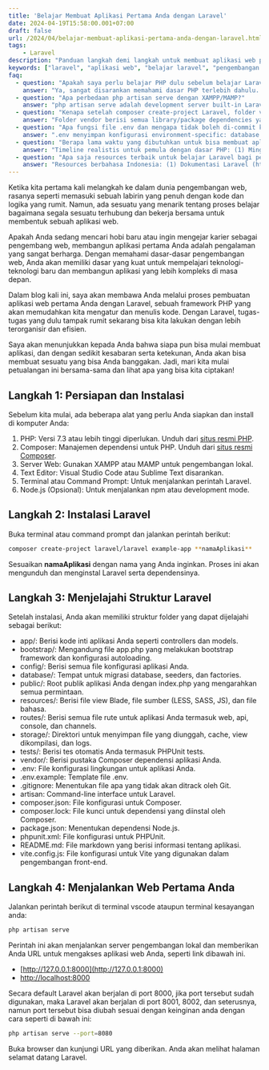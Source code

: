 ```yaml
---
title: 'Belajar Membuat Aplikasi Pertama Anda dengan Laravel'
date: 2024-04-19T15:58:00.001+07:00
draft: false
url: /2024/04/belajar-membuat-aplikasi-pertama-anda-dengan-laravel.html
tags:
    - Laravel
description: "Panduan langkah demi langkah untuk membuat aplikasi web pertama Anda menggunakan aplikasi Laravel. Cocok untuk pemula yang ingin belajar pengembangan web."
keywords: ["laravel", "aplikasi web", "belajar laravel", "pengembangan web", "tutorial laravel"]
faq:
  - question: "Apakah saya perlu belajar PHP dulu sebelum belajar Laravel?"
    answer: "Ya, sangat disarankan memahami dasar PHP terlebih dahulu. Laravel adalah framework PHP, jadi Anda perlu paham konsep PHP dasar: variabel, array, function, OOP (class, object, inheritance), namespace, dan composer. Minimal kuasai: (1) Sintaks PHP dasar--variable, loop, conditional. (2) Function dan array manipulation. (3) OOP basics--class, method, property, constructor. (4) Autoloading dan namespace. Tidak perlu expert PHP, cukup 2-3 minggu belajar PHP dasar sudah bisa mulai Laravel. Laravel justru akan mengajarkan PHP yang lebih baik dengan structure yang jelas. Alternatif: pelajari PHP sambil belajar Laravel--ketika Laravel pakai fitur PHP yang belum paham, pelajari konsep PHP-nya. Banyak pemula mulai Laravel dengan PHP minimal, lalu belajar PHP lebih dalam sambil praktik."
  - question: "Apa perbedaan php artisan serve dengan XAMPP/MAMP?"
    answer: "php artisan serve adalah development server built-in Laravel--cepat, simple, hanya untuk development. Jalankan: php artisan serve, akses di http://localhost:8000. Kelebihan: tidak perlu konfigurasi virtual host, bisa ganti port mudah (--port=8080), otomatis reload saat code berubah. Kekurangan: single-threaded (lambat untuk multiple request), tidak cocok untuk production, tidak support .htaccess. XAMPP/MAMP adalah full web server stack (Apache/Nginx + MySQL + PHP)--lebih mirip production environment. Kelebihan: support multiple projects dengan virtual host, bisa test .htaccess rules, support concurrent requests. Kekurangan: perlu konfigurasi virtual host, lebih berat. Rekomendasi: gunakan php artisan serve untuk development cepat, gunakan XAMPP/Laragon/Valet untuk testing yang lebih mendekati production atau multiple projects."
  - question: "Kenapa setelah composer create-project Laravel, folder vendor sangat besar?"
    answer: "Folder vendor berisi semua library/package dependencies yang Laravel butuhkan--normal ukurannya 50-150MB. Isi vendor: (1) Symfony components (routing, console, http foundation)--Laravel dibangun di atas Symfony. (2) Laravel framework core code. (3) PHPUnit untuk testing. (4) Development dependencies (debug tools). Ukuran besar karena Laravel modern framework dengan banyak fitur built-in. Cara mengecilkan: (1) Production install: composer install --no-dev menghapus dev dependencies, menghemat 20-30MB. (2) Optimize autoload: composer dump-autoload -o. (3) Jangan commit vendor/ ke git--gunakan .gitignore, tim lain jalankan composer install sendiri. (4) Clear cache composer: composer clear-cache. Normal size: development 100-150MB, production 70-100MB. Jangan hapus vendor/ manual--composer butuh untuk autoloading. Ini trade-off framework modern: ukuran besar tapi development jauh lebih cepat."
  - question: "Apa fungsi file .env dan mengapa tidak boleh di-commit ke Git?"
    answer: ".env menyimpan konfigurasi environment-specific: database credentials, API keys, APP_KEY, email settings. Setiap developer/server punya .env berbeda--local pakai MySQL localhost, production pakai RDS. Format: KEY=value, dibaca oleh Laravel via config(). Kenapa tidak boleh di-commit: (1) Security--APP_KEY, DB_PASSWORD, API secret keys tidak boleh di-share public. Jika di-commit, siapa pun bisa lihat kredensial. (2) Environment differences--.env local berbeda dengan production. (3) Git conflict--setiap developer edit .env beda-beda, akan conflict terus. Best practice: (1) Commit .env.example (template tanpa nilai sensitif). (2) Tambahkan .env ke .gitignore. (3) Setiap developer/server copy .env.example jadi .env, isi nilai masing-masing. (4) Production: set environment variable di server (tidak pakai .env file) atau gunakan secrets management. Jika tidak sengaja commit .env: (1) Revoke/ganti semua API keys. (2) Generate APP_KEY baru: php artisan key:generate. (3) Gunakan git filter-branch atau BFG Repo-Cleaner untuk hapus dari history."
  - question: "Berapa lama waktu yang dibutuhkan untuk bisa membuat aplikasi Laravel pertama?"
    answer: "Timeline realistis untuk pemula dengan dasar PHP: (1) Minggu 1-2: Belajar routing, controller, view Blade, passing data--bisa buat halaman static dengan dynamic data. (2) Minggu 3-4: Belajar Eloquent ORM, migration, CRUD operations--bisa buat aplikasi blog/todo list sederhana. (3) Minggu 5-6: Belajar validation, authentication, form requests--bisa buat aplikasi dengan login/register. (4) Minggu 7-8: Belajar relationships, query optimization, file upload--bisa buat aplikasi complete seperti e-commerce sederhana. Total: 2 bulan untuk aplikasi complete. Jika sudah paham PHP OOP: bisa 2-4 minggu. Jika pemula total (belum pernah coding): 3-6 bulan. Kunci sukses: (1) Praktik setiap hari 1-2 jam. (2) Buat project kecil: todo app, blog, contact form. (3) Jangan stuck di tutorial hell--tonton tutorial, langsung praktik. (4) Join komunitas Laravel Indonesia untuk tanya jawab. Jangan buru-buru--fokus pahami konsep, bukan hafal syntax."
  - question: "Apa saja resources terbaik untuk belajar Laravel bagi pemula Indonesia?"
    answer: "Resources berbahasa Indonesia: (1) Dokumentasi Laravel (https://laravel.com/docs)--ada Google Translate atau baca versi Inggris (paling lengkap). (2) Channel YouTube: Web Programming UNPAS (Pak Sandhika Galih), Parsinta, Nusendra, IDStack. (3) Platform belajar: BuildWithAngga, Sekolah Koding, Codepolitan. (4) Komunitas: Facebook Group Laravel Indonesia, Telegram Laravel Indonesia, Discord IDStack. (5) Blog: Medium tag Laravel Indonesia, Dev.to. Resources berbahasa Inggris (recommended): (1) Laracasts (laracasts.com)--best paid course, $15/bulan, ratusan video. (2) Laravel Daily (laraveldaily.com)--tips praktis. (3) Laravel News (laravel-news.com)--update terbaru. (4) GitHub Awesome Laravel--kumpulan resource. Roadmap belajar: (1) Tonton course basic Laravel (20-30 jam). (2) Buat 3-5 project kecil (todo, blog, contact). (3) Baca documentation saat stuck. (4) Join komunitas, tanya jika bingung. (5) Ikuti Laravel update (baca release notes). Jangan loncat-loncat tutorial--selesaikan satu course dulu sebelum mulai yang lain."
---
```


Ketika kita pertama kali melangkah ke dalam dunia pengembangan web, rasanya seperti memasuki sebuah labirin yang penuh dengan kode dan logika yang rumit. Namun, ada sesuatu yang menarik tentang proses belajar bagaimana segala sesuatu terhubung dan bekerja bersama untuk membentuk sebuah aplikasi web.

Apakah Anda sedang mencari hobi baru atau ingin mengejar karier sebagai pengembang web, membangun aplikasi pertama Anda adalah pengalaman yang sangat berharga. Dengan memahami dasar-dasar pengembangan web, Anda akan memiliki dasar yang kuat untuk mempelajari teknologi-teknologi baru dan membangun aplikasi yang lebih kompleks di masa depan.

Dalam blog kali ini, saya akan membawa Anda melalui proses pembuatan aplikasi web pertama Anda dengan Laravel, sebuah framework PHP yang akan memudahkan kita mengatur dan menulis kode. Dengan Laravel, tugas-tugas yang dulu tampak rumit sekarang bisa kita lakukan dengan lebih terorganisir dan efisien.

Saya akan menunjukkan kepada Anda bahwa siapa pun bisa mulai membuat aplikasi, dan dengan sedikit kesabaran serta ketekunan, Anda akan bisa membuat sesuatu yang bisa Anda banggakan. Jadi, mari kita mulai petualangan ini bersama-sama dan lihat apa yang bisa kita ciptakan!

Langkah 1: Persiapan dan Instalasi
----------------------------------

Sebelum kita mulai, ada beberapa alat yang perlu Anda siapkan dan install di komputer Anda:

1.  PHP: Versi 7.3 atau lebih tinggi diperlukan. Unduh dari [situs resmi PHP](https://www.php.net).
2.  Composer: Manajemen dependensi untuk PHP. Unduh dari [situs resmi Composer](https://getcomposer.org).
3.  Server Web: Gunakan XAMPP atau MAMP untuk pengembangan lokal.
4.  Text Editor: Visual Studio Code atau Sublime Text disarankan.
5.  Terminal atau Command Prompt: Untuk menjalankan perintah Laravel.
6.  Node.js (Opsional): Untuk menjalankan npm atau development mode.

Langkah 2: Instalasi Laravel
----------------------------

Buka terminal atau command prompt dan jalankan perintah berikut:

```bash
composer create-project laravel/laravel example-app **namaAplikasi**
```

Sesuaikan **namaAplikasi** dengan nama yang Anda inginkan. Proses ini akan mengunduh dan menginstal Laravel serta dependensinya.

Langkah 3: Menjelajahi Struktur Laravel
---------------------------------------

Setelah instalasi, Anda akan memiliki struktur folder yang dapat dijelajahi sebagai berikut:

*   app/: Berisi kode inti aplikasi Anda seperti controllers dan models.
*   bootstrap/: Mengandung file app.php yang melakukan bootstrap framework dan konfigurasi autoloading.
*   config/: Berisi semua file konfigurasi aplikasi Anda.
*   database/: Tempat untuk migrasi database, seeders, dan factories.
*   public/: Root publik aplikasi Anda dengan index.php yang mengarahkan semua permintaan.
*   resources/: Berisi file view Blade, file sumber (LESS, SASS, JS), dan file bahasa.
*   routes/: Berisi semua file rute untuk aplikasi Anda termasuk web, api, console, dan channels.
*   storage/: Direktori untuk menyimpan file yang diunggah, cache, view dikompilasi, dan logs.
*   tests/: Berisi tes otomatis Anda termasuk PHPUnit tests.
*   vendor/: Berisi pustaka Composer dependensi aplikasi Anda.
*   .env: File konfigurasi lingkungan untuk aplikasi Anda.
*   .env.example: Template file .env.
*   .gitignore: Menentukan file apa yang tidak akan ditrack oleh Git.
*   artisan: Command-line interface untuk Laravel.
*   composer.json: File konfigurasi untuk Composer.
*   composer.lock: File kunci untuk dependensi yang diinstal oleh Composer.
*   package.json: Menentukan dependensi Node.js.
*   phpunit.xml: File konfigurasi untuk PHPUnit.
*   README.md: File markdown yang berisi informasi tentang aplikasi.
*   vite.config.js: File konfigurasi untuk Vite yang digunakan dalam pengembangan front-end.

Langkah 4: Menjalankan Web Pertama Anda
---------------------------------------

Jalankan perintah berikut di terminal vscode ataupun terminal kesayangan anda:

```bash
php artisan serve
```

Perintah ini akan menjalankan server pengembangan lokal dan memberikan Anda URL untuk mengakses aplikasi web Anda, seperti link dibawah ini.

*   [http://127.0.0.1:8000](http://127.0.0.1:8000)
*   [http://localhost:8000](http://localhost:8000)

Secara default Laravel akan berjalan di port 8000, jika port tersebut sudah digunakan, maka Laravel akan berjalan di port 8001, 8002, dan seterusnya, namun port tersebut bisa diubah sesuai dengan keinginan anda dengan cara seperti di bawah ini:

```bash
php artisan serve --port=8080

```

Buka browser dan kunjungi URL yang diberikan. Anda akan melihat halaman selamat datang Laravel.
